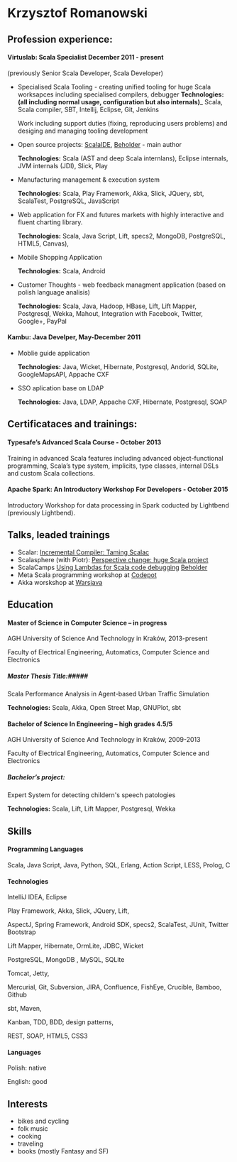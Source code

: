 # Krzysztof Romanowski #



## Profession experience: ##

#### Virtuslab: Scala Specialist December 2011 - present
(previously Senior Scala Developer, Scala Developer)
* Specialised Scala Tooling - creating unified tooling for huge Scala worksapces including specialised compilers, debugger 
  __Technologies: (all including normal usage, configuration but also internals)___ Scala, Scala compiler, SBT, Intellij, Eclipse, Git, Jenkins

  Work including support duties (fixing, reproducing users problems) and desiging and managing tooling development

* Open source projects: [ScalaIDE](https://github.com/scala-ide/scala-ide/graphs/contributors?from=2008-05-11&to=2016-04-06&type=a), [Beholder](https://github.com/VirtusLab/Beholder) - main author

  __Technologies:__ Scala (AST and deep Scala internlans), Eclipse internals, JVM internals (JDI), Slick, Play
		
* Manufacturing management & execution system 

  __Technologies:__ Scala, Play Framework, Akka, Slick, JQuery, sbt, ScalaTest, PostgreSQL, JavaScript

* Web application for FX and futures markets with highly interactive and fluent charting library.  

  __Technologies:__ Scala, Java Script, Lift, specs2, MongoDB, PostgreSQL, HTML5, Canvas),
		 
* Mobile Shopping Application

  __Technologies:__ Scala, Android

* Customer Thoughts - web feedback managment application (based on polish language analisis)

  __Technologies:__ Scala, Java, Hadoop, HBase, Lift, Lift Mapper, Postgresql, Wekka, Mahout, Integration with Facebook, Twitter, Google+, PayPal



#### Kambu: Java Develper, May-December 2011 ####

* Moblie guide application

  __Technologies:__ Java, Wicket, Hibernate, Postgresql, Andorid, SQLite, GoogleMapsAPI, Appache CXF

* SSO aplication base on LDAP
  
  __Technologies:__ Java, LDAP, Appache CXF, Hibernate, Postgresql, SOAP


## Certificataces and trainings: ##

#### Typesafe’s Advanced Scala Course - October 2013 ####

Training in advanced Scala features including advanced object-functional programming, Scala’s type system, implicits, type classes, internal DSLs and custom Scala collections.

#### Apache Spark: An Introductory Workshop For Developers - October 2015 ####

Introductory Workshop for data processing in Spark coducted by Lightbend (previously Lightbend).

## Talks, leaded trainings ##

 * Scalar: [Incremental Compiler: Taming Scalac](http://scalar-conf.com/)
 * Scalasphere (with Piotr): [Perspective change: huge Scala project](https://www.youtube.com/watch?v=PbKFg2BD1bs)
 * ScalaCamps  [Using Lambdas for Scala code debugging](https://www.youtube.com/watch?v=_AUZP6Qx8o0) [Beholder](http://scalacamp.pl/previous/scalacamp-7.html)
 * Meta Scala programming workshop at [Codepot](https://codepot.pl/#tutors)
 * Akka worskshop at [Warsjava](http://warsjawa.pl/)

## Education ##

#### Master of Science in Computer Science – in progress ####
	
AGH University of Science And Technology in Kraków, 2013-present
	
Faculty of Electrical Engineering, Automatics, Computer Science and Electronics


##### Master Thesis Title:#####
Scala Performance Analysis in Agent-based Urban Traffic Simulation
	
__Technologies:__  Scala, Akka, Open Street Map, GNUPlot, sbt


#### Bachelor of Science In Engineering – high grades 4.5/5 ####
	
AGH University of Science And Technology in Kraków, 2009-2013
    
Faculty of Electrical Engineering, Automatics, Computer Science and Electronics

##### Bachelor’s project: #####

Expert System for detecting childern's speech patologies

__Technologies:__   Scala, Lift, Lift Mapper, Postgresql, Wekka

## Skills ##
#### Programming Languages ####
Scala, Java Script, Java, Python, SQL, Erlang, Action Script, LESS, Prolog, C

#### Technologies ####
IntelliJ IDEA, Eclipse

Play Framework, Akka, Slick, JQuery, Lift, 

AspectJ, Spring Framework,  Android SDK, specs2, ScalaTest, JUnit, Twitter Bootstrap
	
Lift Mapper, Hibernate, OrmLite, JDBC, Wicket
	
PostgreSQL, MongoDB , MySQL, SQLite

Tomcat, Jetty,

Mercurial, Git, Subversion, JIRA, Confluence, FishEye, Crucible, Bamboo, Github

sbt, Maven,

Kanban, TDD, BDD, design patterns,

REST, SOAP, HTML5, CSS3
	
#### Languages ####

Polish: native	

English: good
	

## Interests ##
* bikes and cycling
* folk music
* cooking
* traveling
* books (mostly Fantasy and SF) 
